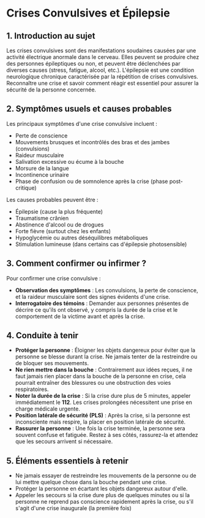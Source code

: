 # Crises Convulsives et Épilepsie

## 1. Introduction au sujet

Les crises convulsives sont des manifestations soudaines causées par une activité électrique anormale dans le cerveau. Elles peuvent se produire chez des personnes épileptiques ou non, et peuvent être déclenchées par diverses causes (stress, fatigue, alcool, etc.). L'épilepsie est une condition neurologique chronique caractérisée par la répétition de crises convulsives. Reconnaître une crise et savoir comment réagir est essentiel pour assurer la sécurité de la personne concernée.

## 2. Symptômes usuels et causes probables

Les principaux symptômes d'une crise convulsive incluent :

- Perte de conscience
- Mouvements brusques et incontrôlés des bras et des jambes (convulsions)
- Raideur musculaire
- Salivation excessive ou écume à la bouche
- Morsure de la langue
- Incontinence urinaire
- Phase de confusion ou de somnolence après la crise (phase post-critique)

Les causes probables peuvent être :

- Épilepsie (cause la plus fréquente)
- Traumatisme crânien
- Abstinence d'alcool ou de drogues
- Forte fièvre (surtout chez les enfants)
- Hypoglycémie ou autres déséquilibres métaboliques
- Stimulation lumineuse (dans certains cas d'épilepsie photosensible)

## 3. Comment confirmer ou infirmer ?

Pour confirmer une crise convulsive :

- **Observation des symptômes** : Les convulsions, la perte de conscience, et la raideur musculaire sont des signes évidents d'une crise.
- **Interrogatoire des témoins** : Demander aux personnes présentes de décrire ce qu'ils ont observé, y compris la durée de la crise et le comportement de la victime avant et après la crise.

## 4. Conduite à tenir

- **Protéger la personne** : Éloigner les objets dangereux pour éviter que la personne se blesse durant la crise. Ne jamais tenter de la restreindre ou de bloquer ses mouvements.
- **Ne rien mettre dans la bouche** : Contrairement aux idées reçues, il ne faut jamais rien placer dans la bouche de la personne en crise, cela pourrait entraîner des blessures ou une obstruction des voies respiratoires.
- **Noter la durée de la crise** : Si la crise dure plus de 5 minutes, appeler immédiatement le **112**. Les crises prolongées nécessitent une prise en charge médicale urgente.
- **Position latérale de sécurité (PLS)** : Après la crise, si la personne est inconsciente mais respire, la placer en position latérale de sécurité.
- **Rassurer la personne** : Une fois la crise terminée, la personne sera souvent confuse et fatiguée. Restez à ses côtés, rassurez-la et attendez que les secours arrivent si nécessaire.

## 5. Éléments essentiels à retenir

- Ne jamais essayer de restreindre les mouvements de la personne ou de lui mettre quelque chose dans la bouche pendant une crise.
- Protéger la personne en écartant les objets dangereux autour d'elle.
- Appeler les secours si la crise dure plus de quelques minutes ou si la personne ne reprend pas conscience rapidement après la crise, ou s'il s'agit d'une crise inaugurale (la première fois)

